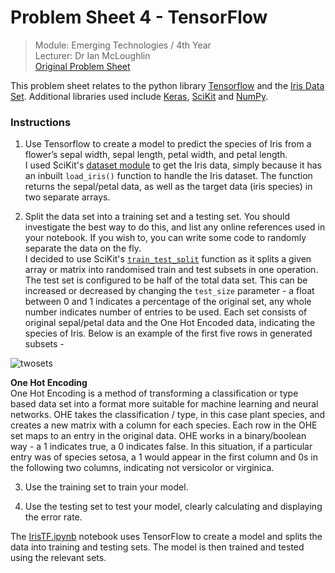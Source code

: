 # Problem Sheet 4 - TensorFlow  

> Module: Emerging Technologies / 4th Year  
> Lecturer: Dr Ian McLoughlin  
> [Original Problem Sheet](https://github.com/emerging-technologies/emerging-technologies.github.io/blob/master/problems/tensorflow.md)  

This problem sheet relates to the python library [Tensorflow](https://www.tensorflow.org/) and the [Iris Data Set](https://archive.ics.uci.edu/ml/datasets/iris). Additional libraries used include [Keras](https://keras.io/), [SciKit](http://scikit-learn.org/stable/) and [NumPy](http://www.numpy.org/).  

### Instructions  
1. Use Tensorflow to create a model to predict the species of Iris from a flower’s sepal width, sepal length, petal width, and petal length.  
I used SciKit's [dataset module](http://scikit-learn.org/stable/modules/classes.html#module-sklearn.datasets) to get the Iris data, simply because it has an inbuilt `load_iris()` function to handle the Iris dataset. The function returns the sepal/petal data, as well as the target data (iris species) in two separate arrays.  

2. Split the data set into a training set and a testing set. You should investigate the best way to do this, and list any online references used in your notebook. If you wish to, you can write some code to randomly separate the data on the fly.  
I decided to use SciKit's [`train_test_split`](http://scikit-learn.org/stable/modules/generated/sklearn.model_selection.train_test_split.html) function as it splits a given array or matrix into randomised train and test subsets in one operation. The test set is configured to be half of the total data set. This can be increased or decreased by changing the `test_size` parameter - a float between 0 and 1 indicates a percentage of the original set, any whole number indicates number of entries to be used. Each set consists of original sepal/petal data and the One Hot Encoded data, indicating the species of Iris. Below is an example of the first five rows in generated subsets -  

![twosets](https://user-images.githubusercontent.com/14957616/33153895-8d01241c-cfdc-11e7-9e5a-80e6dff3482a.JPG "Training Set and Test Set")  

**One Hot Encoding**  
One Hot Encoding is a method of transforming a classification or type based data set into a format more suitable for machine learning and neural networks. OHE takes the classification / type, in this case plant species, and creates a new matrix with a column for each species. Each row in the OHE set maps to an entry in the original data. OHE works in a  binary/boolean way - a 1 indicates true, a 0 indicates false. In this situation, if a particular entry was of species setosa, a 1 would appear in the first column and 0s in the following two columns, indicating not versicolor or virginica.  

3. Use the training set to train your model.

4. Use the testing set to test your model, clearly calculating and displaying the error rate.

The [IrisTF.ipynb](https://github.com/rebeccabernie/TensorFlowProblems/blob/master/IrisTF.ipynb) notebook uses TensorFlow to create a model and splits the data into training and testing sets. The model is then trained and tested using the relevant sets.  
